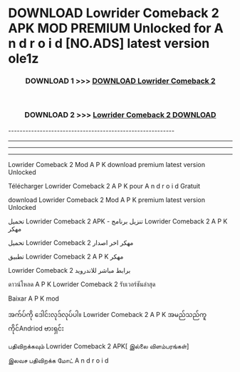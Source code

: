 # DOWNLOAD Lowrider Comeback 2  APK MOD PREMIUM Unlocked for A n d r o i d [NO.ADS] latest version ole1z 



<div align="center">

<h3>DOWNLOAD 1 >>> <a href="https://getmod2.web.app/?judul=Lowrider Comeback 2 ">DOWNLOAD Lowrider Comeback 2 </a></h3><br>

<h3>DOWNLOAD 2 >>> <a href="https://getmod2.web.app/?judul=Lowrider Comeback 2 ">Lowrider Comeback 2  DOWNLOAD </a></h3>

</div>
----------------------------------------------------------

----------------------------------------------------------

----------------------------------------------------------

----------------------------------------------------------

Lowrider Comeback 2  Mod A P K download premium latest version Unlocked

Télécharger Lowrider Comeback 2  A P K pour A n d r o i d Gratuit

download Lowrider Comeback 2  Mod A P K premium latest version Unlocked

تحميل Lowrider Comeback 2  APK - تنزيل برنامج Lowrider Comeback 2  A P K مهكر

تحميل Lowrider Comeback 2  مهكر اخر اصدار

تطبيق Lowrider Comeback 2  A P K مهكر

Lowrider Comeback 2  برابط مباشر للاندرويد

ดาวน์โหลด A P K Lowrider Comeback 2  รับเวอร์ชันล่าสุด

Baixar A P K mod

အက်ပ်ကို ဒေါင်းလုဒ်လုပ်ပါ။ Lowrider Comeback 2  A P K အမည်သည်ကူကိုင်Andriod ဗားရှင်း

பதிவிறக்கவும் Lowrider Comeback 2  APK[ இல்லை விளம்பரங்கள்] 
 
இலவச பதிவிறக்க மோட் A n d r o i d



